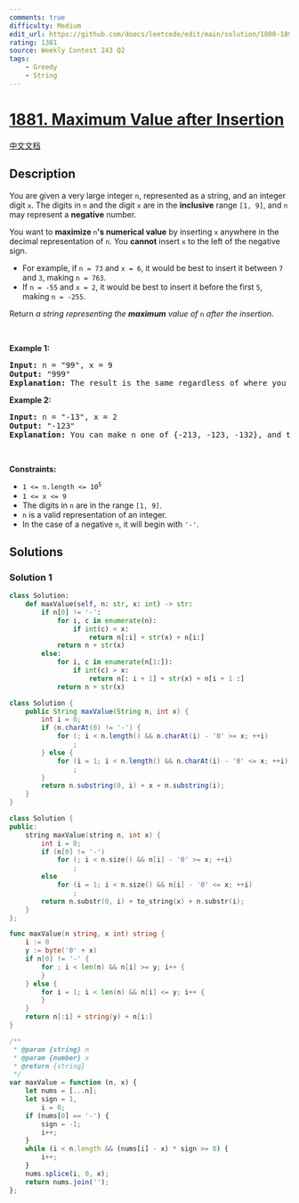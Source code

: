```yaml
---
comments: true
difficulty: Medium
edit_url: https://github.com/doocs/leetcode/edit/main/solution/1800-1899/1881.Maximum%20Value%20after%20Insertion/README_EN.md
rating: 1381
source: Weekly Contest 243 Q2
tags:
    - Greedy
    - String
---
```


# [1881. Maximum Value after Insertion](https://leetcode.com/problems/maximum-value-after-insertion)

[中文文档](/solution/1800-1899/1881.Maximum%20Value%20after%20Insertion/README.md)

## Description

<p>You are given a very large integer <code>n</code>, represented as a string,​​​​​​ and an integer digit <code>x</code>. The digits in <code>n</code> and the digit <code>x</code> are in the <strong>inclusive</strong> range <code>[1, 9]</code>, and <code>n</code> may represent a <b>negative</b> number.</p>

<p>You want to <strong>maximize </strong><code>n</code><strong>&#39;s numerical value</strong> by inserting <code>x</code> anywhere in the decimal representation of <code>n</code>​​​​​​. You <strong>cannot</strong> insert <code>x</code> to the left of the negative sign.</p>

<ul>
	<li>For example, if <code>n = 73</code> and <code>x = 6</code>, it would be best to insert it between <code>7</code> and <code>3</code>, making <code>n = 763</code>.</li>
	<li>If <code>n = -55</code> and <code>x = 2</code>, it would be best to insert it before the first <code>5</code>, making <code>n = -255</code>.</li>
</ul>

<p>Return <em>a string representing the <strong>maximum</strong> value of </em><code>n</code><em>​​​​​​ after the insertion</em>.</p>

<p>&nbsp;</p>
<p><strong class="example">Example 1:</strong></p>

<pre>
<strong>Input:</strong> n = &quot;99&quot;, x = 9
<strong>Output:</strong> &quot;999&quot;
<strong>Explanation:</strong> The result is the same regardless of where you insert 9.
</pre>

<p><strong class="example">Example 2:</strong></p>

<pre>
<strong>Input:</strong> n = &quot;-13&quot;, x = 2
<strong>Output:</strong> &quot;-123&quot;
<strong>Explanation:</strong> You can make n one of {-213, -123, -132}, and the largest of those three is -123.
</pre>

<p>&nbsp;</p>
<p><strong>Constraints:</strong></p>

<ul>
	<li><code>1 &lt;= n.length &lt;= 10<sup>5</sup></code></li>
	<li><code>1 &lt;= x &lt;= 9</code></li>
	<li>The digits in <code>n</code>​​​ are in the range <code>[1, 9]</code>.</li>
	<li><code>n</code> is a valid representation of an integer.</li>
	<li>In the case of a negative <code>n</code>,​​​​​​ it will begin with <code>&#39;-&#39;</code>.</li>
</ul>

## Solutions

### Solution 1

<!-- tabs:start -->

```python
class Solution:
    def maxValue(self, n: str, x: int) -> str:
        if n[0] != '-':
            for i, c in enumerate(n):
                if int(c) < x:
                    return n[:i] + str(x) + n[i:]
            return n + str(x)
        else:
            for i, c in enumerate(n[1:]):
                if int(c) > x:
                    return n[: i + 1] + str(x) + n[i + 1 :]
            return n + str(x)
```

```java
class Solution {
    public String maxValue(String n, int x) {
        int i = 0;
        if (n.charAt(0) != '-') {
            for (; i < n.length() && n.charAt(i) - '0' >= x; ++i)
                ;
        } else {
            for (i = 1; i < n.length() && n.charAt(i) - '0' <= x; ++i)
                ;
        }
        return n.substring(0, i) + x + n.substring(i);
    }
}
```

```cpp
class Solution {
public:
    string maxValue(string n, int x) {
        int i = 0;
        if (n[0] != '-')
            for (; i < n.size() && n[i] - '0' >= x; ++i)
                ;
        else
            for (i = 1; i < n.size() && n[i] - '0' <= x; ++i)
                ;
        return n.substr(0, i) + to_string(x) + n.substr(i);
    }
};
```

```go
func maxValue(n string, x int) string {
	i := 0
	y := byte('0' + x)
	if n[0] != '-' {
		for ; i < len(n) && n[i] >= y; i++ {
		}
	} else {
		for i = 1; i < len(n) && n[i] <= y; i++ {
		}
	}
	return n[:i] + string(y) + n[i:]
}
```

```js
/**
 * @param {string} n
 * @param {number} x
 * @return {string}
 */
var maxValue = function (n, x) {
    let nums = [...n];
    let sign = 1,
        i = 0;
    if (nums[0] == '-') {
        sign = -1;
        i++;
    }
    while (i < n.length && (nums[i] - x) * sign >= 0) {
        i++;
    }
    nums.splice(i, 0, x);
    return nums.join('');
};
```

<!-- tabs:end -->

<!-- end -->
